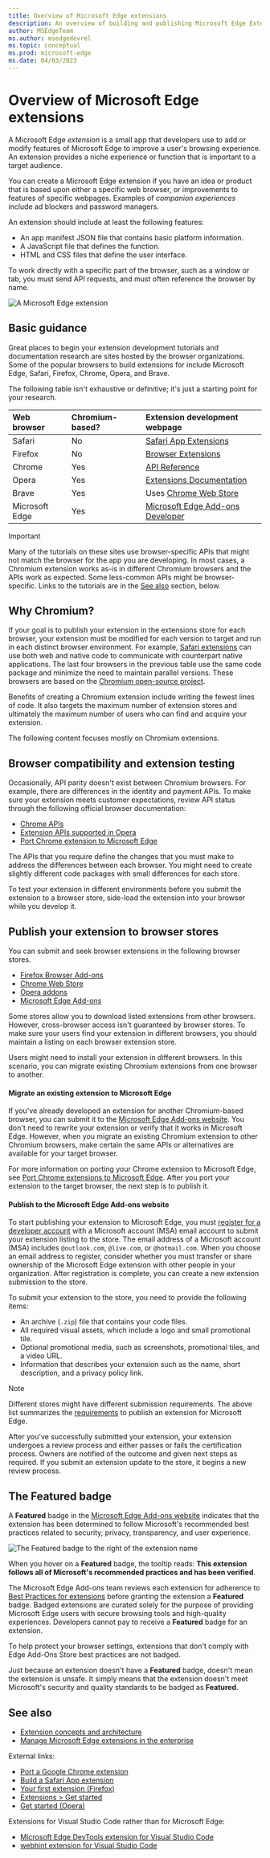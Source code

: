 ```yaml
---
title: Overview of Microsoft Edge extensions
description: An overview of building and publishing Microsoft Edge Extensions.
author: MSEdgeTeam
ms.author: msedgedevrel
ms.topic: conceptual
ms.prod: microsoft-edge
ms.date: 04/03/2023
---
```

# Overview of Microsoft Edge extensions

A Microsoft Edge *extension* is a small app that developers use to add or modify features of Microsoft Edge to improve a user's browsing experience.  An extension provides a niche experience or function that is important to a target audience.

You can create a Microsoft Edge extension if you have an idea or product that is based upon either a specific web browser, or improvements to features of specific webpages.  Examples of *companion experiences* include ad blockers and password managers.

An extension should include at least the following features:

*   An app manifest JSON file that contains basic platform information.
*   A JavaScript file that defines the function.
*   HTML and CSS files that define the user interface.

To work directly with a specific part of the browser, such as a window or tab, you must send API requests, and must often reference the browser by name.

![A Microsoft Edge extension](./index-images/example-extension-screenshot.png)


<!-- ====================================================================== -->
## Basic guidance

Great places to begin your extension development tutorials and documentation research are sites hosted by the browser organizations.  Some of the popular browsers to build extensions for include Microsoft Edge, Safari, Firefox, Chrome, Opera, and Brave. 

The following table isn't exhaustive or definitive; it's just a starting point for your research.

| Web browser | Chromium-based? | Extension development webpage |
|:--- |:--- |:--- |
| Safari | No | [Safari App Extensions](https://developer.apple.com/documentation/safariservices/safari_app_extensions) |
| Firefox | No | [Browser Extensions](https://developer.mozilla.org/docs/Mozilla/Add-ons/WebExtensions) |
| Chrome | Yes | [API Reference](https://developer.chrome.com/extensions) |
| Opera | Yes | [Extensions Documentation](https://dev.opera.com/extensions) |
| Brave | Yes | Uses [Chrome Web Store](https://chrome.google.com/webstore/category/extensions) |
| Microsoft Edge | Yes | [Microsoft Edge Add-ons Developer](https://developer.microsoft.com/microsoft-edge/extensions) |

> [!IMPORTANT]
> Many of the tutorials on these sites use browser-specific APIs that might not match the browser for the app you are developing.  In most cases, a Chromium extension works as-is in different Chromium browsers and the APIs work as expected.  Some less-common APIs might be browser-specific.  Links to the tutorials are in the [See also](#see-also) section, below.


<!-- ====================================================================== -->
## Why Chromium?

If your goal is to publish your extension in the extensions store for each browser, your extension must be modified for each version to target and run in each distinct browser environment.  For example, [Safari extensions](https://developer.apple.com/documentation/safariservices/safari_app_extensions) can use both web and native code to communicate with counterpart native applications.  The last four browsers in the previous table use the same code package and minimize the need to maintain parallel versions.  These browsers are based on the [Chromium open-source project](https://www.chromium.org/Home).

Benefits of creating a Chromium extension include writing the fewest lines of code.  It also targets the maximum number of extension stores and ultimately the maximum number of users who can find and acquire your extension.

The following content focuses mostly on Chromium extensions.


<!-- ====================================================================== -->
## Browser compatibility and extension testing

Occasionally, API parity doesn't exist between Chromium browsers.  For example, there are differences in the identity and payment APIs.  To make sure your extension meets customer expectations, review API status through the following official browser documentation:

*   [Chrome APIs](https://developer.chrome.com/extensions/api_index)
*   [Extension APIs supported in Opera](https://dev.opera.com/extensions/apis)
*   [Port Chrome extension to Microsoft Edge](developer-guide/port-chrome-extension.md)

The APIs that you require define the changes that you must make to address the differences between each browser.  You might need to create slightly different code packages with small differences for each store.

To test your extension in different environments before you submit the extension to a browser store, side-load the extension into your browser while you develop it.

<!-- ====================================================================== -->
## Publish your extension to browser stores

You can submit and seek browser extensions in the following browser stores.

*   [Firefox Browser Add-ons](https://addons.mozilla.org/firefox/extensions)
*   [Chrome Web Store](https://chrome.google.com/webstore/category/extensions)
*   [Opera addons](https://addons.opera.com/extensions)
*   [Microsoft Edge Add-ons](https://microsoftedge.microsoft.com/addons/category/Edge-Extensions)

Some stores allow you to download listed extensions from other browsers.  However, cross-browser access isn't guaranteed by browser stores.  To make sure your users find your extension in different browsers, you should maintain a listing on each browser extension store.

Users might need to install your extension in different browsers. In this scenario, you can migrate existing Chromium extensions from one browser to another.

#### Migrate an existing extension to Microsoft Edge

If you've already developed an extension for another Chromium-based browser, you can submit it to the [Microsoft Edge Add-ons website](https://microsoftedge.microsoft.com/addons/Microsoft-Edge-Extensions-Home). You don't need to rewrite your extension or verify that it works in Microsoft Edge.  However, when you migrate an existing Chromium extension to other Chromium browsers, make certain the same APIs or alternatives are available for your target browser.

For more information on porting your Chrome extension to Microsoft Edge, see [Port Chrome extensions to Microsoft Edge](developer-guide/port-chrome-extension.md). After you port your extension to the target browser, the next step is to publish it.

#### Publish to the Microsoft Edge Add-ons website

To start publishing your extension to Microsoft Edge, you must [register for a developer account](https://developer.microsoft.com/registration) with a Microsoft account (MSA) email account to submit your extension listing to the store.  The email address of a Microsoft account (MSA) includes `@outlook.com`, `@live.com`, or `@hotmail.com`.  When you choose an email address to register, consider whether you must transfer or share ownership of the Microsoft Edge extension with other people in your organization.  After registration is complete, you can create a new extension submission to the store.

To submit your extension to the store, you need to provide the following items:

*   An archive (`.zip`) file that contains your code files.
*   All required visual assets, which include a logo and small promotional tile.
*   Optional promotional media, such as screenshots, promotional tiles, and a video URL.
*   Information that describes your extension such as the name, short description, and a privacy policy link.

> [!NOTE]
> Different stores might have different submission requirements.  The above list summarizes the [requirements](publish/publish-extension.md) to publish an extension for Microsoft Edge.

After you've successfully submitted your extension, your extension undergoes a review process and either passes or fails the certification process.  Owners are notified of the outcome and given next steps as required.  If you submit an extension update to the store, it begins a new review process.


<!-- ====================================================================== -->
## The Featured badge

A **Featured** badge in the [Microsoft Edge Add-ons website](https://microsoftedge.microsoft.com/addons/Microsoft-Edge-Extensions-Home) indicates that the extension has been determined to follow Microsoft's recommended best practices related to security, privacy, transparency, and user experience.

![The Featured badge to the right of the extension name](./index-images/featured-badge.png)

When you hover on a **Featured** badge, the tooltip reads: **This extension follows all of Microsoft's recommended practices and has been verified**.

<!-- todo: uncomment after Featured badge appears:
For example, the [Microsoft Editor: Spelling & Grammar Checker](https://microsoftedge.microsoft.com/addons/detail/microsoft-editor-spellin/hokifickgkhplphjiodbggjmoafhignh) extension has a **Featured** badge at the Microsoft Edge Add-ons website.
-->

The Microsoft Edge Add-ons team reviews each extension for adherence to [Best Practices for extensions](./developer-guide/best-practices.md) before granting the extension a **Featured** badge.  Badged extensions are curated solely for the purpose of providing Microsoft Edge users with secure browsing tools and high-quality experiences.  Developers cannot pay to receive a **Featured** badge for an extension.

To help protect your browser settings, extensions that don't comply with Edge Add-Ons Store best practices are not badged.

Just because an extension doesn't have a **Featured** badge, doesn't mean the extension is unsafe. It simply means that the extension doesn't meet Microsoft's security and quality standards to be badged as **Featured**.


<!-- ====================================================================== -->
## See also

*  [Extension concepts and architecture](getting-started/index.md)
*  [Manage Microsoft Edge extensions in the enterprise](/deployedge/microsoft-edge-manage-extensions)

External links:
*  [Port a Google Chrome extension](https://extensionworkshop.com/documentation/develop/porting-a-google-chrome-extension)
*  [Build a Safari App extension](https://developer.apple.com/documentation/safariservices/safari_app_extensions/building_a_safari_app_extension)
*  [Your first extension (Firefox)](https://developer.mozilla.org/docs/Mozilla/Add-ons/WebExtensions/Your_first_WebExtension)
*  [Extensions > Get started](https://developer.chrome.com/docs/extensions/get-started/)
*  [Get started (Opera)](https://dev.opera.com/extensions/getting-started)

Extensions for Visual Studio Code rather than for Microsoft Edge:
*  [Microsoft Edge DevTools extension for Visual Studio Code](../visual-studio-code/microsoft-edge-devtools-extension.md)
*  [webhint extension for Visual Studio Code](../visual-studio-code/webhint.md)
